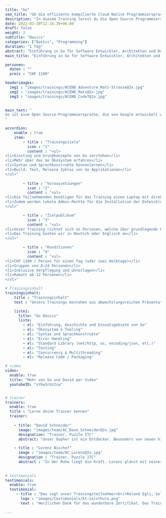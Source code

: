 ```yaml
---
title: "Go"
seo_title: "GO die effiziente kompilierte Cloud Native Programmiersprache."
description: "In diesem Training lernst du die Open Source Programmiersprache Go kennen. Zudem zeigen wir, wie du pragmatisch Anwendungen im Container Umfeld entwickeln kannst."
date: 2022-03-30T12:16:39+06:00
draft: false
weight: 3
subtitle: "Basics"
categories: ["Basics", "Programming"]
duration: "1 Tag"
abstract: "Einführung in Go für Software Entwickler, Architekten und DevOps Engineers."
main_title: "Einführung in Go für Software Entwickler, Architekten und DevOps Engineers."

personen: 
  daten : ""
  preis : "CHF 1100"

headerimages:
  img1 : "images/trainings/ACEND_Adventure_Mats-Strasse@2x.jpg"
  img2 : "images/trainings/ACEND_Mats@2x.jpg"
  img3 : "images/trainings/ACEND_CodeT@2x.jpg"
  

main_text: "
Go ist eine Open Source-Programmiersprache, die von Google entwickelt wurde. Das Augenmerk lag dabei auf Pragmatismus, damit möglichst einfacher und sauberer Programmcode erstellt werden kann, welcher effizient ausgeführt wird. Go kommt häufig zum Einsatz bei Anwendungen und Infrastrukturkomponenten, welche auf skalierbaren Netzwerkdiensten, Cloud Computing und Containern basieren.
"

accordion:
    enable : true
    item:
        - title : "Trainingsziele"
          icon : "1"
          content : "<ul>
<li>Einstieg und Grundkonzepte von Go verstehen</li>
<li>Mehr über das Go Ökosystem erfahren</li>
<li>Syntax und Sprachkonstrukte kennenlernen</li>
<li>Build, Test, Release Zyklus von Go Applikationen</li>
</ul>"
 
        - title : "Voraussetzungen"
          icon : "2"
          content : "<ul>
<li>Die Teilnehmenden benötigen für das Training einen Laptop mit direktem Zugang zum Internet.</li>
<li>Zudem werden lokale Admin-Rechte für die Installation der Entwicklungsumgebung benötigt.</li>
</ul>"

        - title : "Zielpublikum"
          icon : "3"
          content : "<ul>
<li>Unser Training richtet sich an Personen, welche über grundlegende Programmierkenntnisse verfügen.</li>
<li>Das Training bieten wir in Deutsch oder Englisch an</li>
</ul>"

        - title : "Konditionen"
          icon : "4"
          content : "<ul>
<li>CHF 1100 / Person für einen Tag (oder zwei Halbtage)</li>
<li>Gruppen von 8–24 Personen</li>
<li>Inklusive Verpflegung und Unterlagen</li>
<li>Rabatt ab 12 Personen</li>
</ul>"

# Trainingsinhalt
trainingsinhalt: 
    title : "Trainingsinhalt"
    text : "Unsere Trainings bestehen aus abwechslungsreichen Präsentationen und hands-on Labs, um deren Inhalt auf spannende Art und Weise zu übermitteln.<br/>"

    liste1:
      title: "Go Basics"
      liste:
        - el: "Einführung, Geschichte und Einsatzgebiete von Go"
        - el: "Ökosystem & Tooling"
        - el: "Syntax und Sprachkonstrukte"
        - el: "Error Handling"
        - el: "Standard Library (net/http, os, encoding/json, etc.)"
        - el: "Testing"
        - el: "Concurrency & Multithreading"
        - el: "Release Code / Packaging"

# video
video:
  enable: true
  title: "Mehr von Go und David per Video"
  youtubeID: "sYhw3rUzIcw"


# trainer
trainers:
  enable: true
  title : "Lerne deine Trainer kennen"
  trainer:
     
    - title: "David Schneider"
      image: "images/team/AC_Dave_Schneider@2x.jpg"
      designation: "Trainer, Puzzle ITC"
      abstract: "Unser Gopher ist ein Entdecker. Besonders von neuen hippen Technologien, sowie auch von feinen hopfigen Variationen unter den Lauben der Berner Altstadt."

    - title : "Lorenz Bischof"
      image : "images/team/AC_Lorenz@2x.jpg"
      designation : "Trainer, Puzzle ITC"
      abstract : "In der Ruhe liegt die Kraft. Lorenz glänzt mit seiner ruhigen und besonnenen Art bei den komplexesten Themen in der IT-Welt."
      
      
# testimonials
testimonials:
  enable: true
  testimonial:
     - title : "Das sagt unser Trainingsteilnehmer<br/>Roland Egli, Solothurn"
       logo : "images/testimonials/kt-solothurn.png"
       text : "Herzlichen Dank für das wunderbare Zertifikat. Das Training war sehr lernreich und der Austausch mit den anderen Trainees empfand ich als sehr wertvoll. Toll organisiert."
      
---
```

